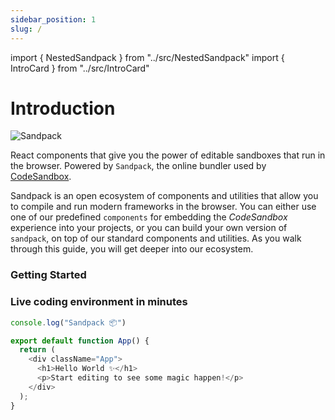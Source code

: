```yaml
---
sidebar_position: 1
slug: /
---
```


import { NestedSandpack } from "../src/NestedSandpack"
import { IntroCard } from "../src/IntroCard"

# Introduction

![Sandpack](/img/opening.jpg)

React components that give you the power of editable sandboxes that run in the
browser. Powered by `Sandpack`, the online bundler used by
[CodeSandbox](https://codesandbox.io/).

Sandpack is an open ecosystem of components and utilities that allow you to
compile and run modern frameworks in the browser. You can either use one of our
predefined `components` for embedding the _CodeSandbox_ experience into your
projects, or you can build your own version of `sandpack`, on top of our
standard components and utilities. As you walk through this guide, you will get
deeper into our ecosystem.

### Getting Started

<div class="intro-section">
  <IntroCard title="Install" description="Learn how to add Sandpack to your projects and start coding in minutes." href="/docs/getting-started/install" actionText="Access &#8594;" />

  <IntroCard title="Advanced Usage" description="An overview of some Sandpack capabilities and how to extend its API." href="/docs/advanced-usage/provider" actionText="Access &#8594;" />

  <IntroCard title="API reference" description="A full listing and description of the public API exported by the libraries." href="/docs/api/react" actionText="Access &#8594;" />

  <IntroCard title="Sandpack Theme Builder" description="Design and customize your own theme, among other Sandpack presets." href="https://sandpack.codesandbox.io/theme" actionText="Try it now" external />
</div>

### Live coding environment in minutes

```js sandpack
console.log("Sandpack 📦")

export default function App() {
  return (
    <div className="App">
      <h1>Hello World ✨</h1>
      <p>Start editing to see some magic happen!</p>
    </div>
  );
}
```
